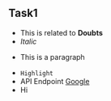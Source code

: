 ## Task1
-   This is related to **Doubts**
- *Italic*
* This is a paragraph  
- `Highlight`
- API Endpoint [Google](www.google.com) 
- Hi